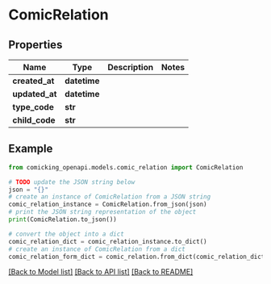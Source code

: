 # ComicRelation


## Properties

Name | Type | Description | Notes
------------ | ------------- | ------------- | -------------
**created_at** | **datetime** |  | 
**updated_at** | **datetime** |  | 
**type_code** | **str** |  | 
**child_code** | **str** |  | 

## Example

```python
from comicking_openapi.models.comic_relation import ComicRelation

# TODO update the JSON string below
json = "{}"
# create an instance of ComicRelation from a JSON string
comic_relation_instance = ComicRelation.from_json(json)
# print the JSON string representation of the object
print(ComicRelation.to_json())

# convert the object into a dict
comic_relation_dict = comic_relation_instance.to_dict()
# create an instance of ComicRelation from a dict
comic_relation_form_dict = comic_relation.from_dict(comic_relation_dict)
```
[[Back to Model list]](../README.md#documentation-for-models) [[Back to API list]](../README.md#documentation-for-api-endpoints) [[Back to README]](../README.md)


